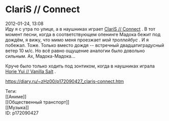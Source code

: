 ClariS // Connect
==================

   
 2012-01-24, 13:08   
  Иду я с утра по улице, а в наушниках играет  [ClariS // Connect](https://www.youtube.com/watch?v=XRFK096KuhM)  . В тот момент песни, когда в соответствующем опенинге Мадока бежит под дождём, я вижу, что мимо меня проезжает  *мой троллейбус*  . И я побежал. Тоже. Только вместо дождя -- встречный   двадцатиградусный   ветер 10 м/с. Но всё равно ощущение аналогии было довольно сильным. Ах, Мадока-Мадока...   
   
 Круче было только ходить под зонтиком, когда в наушниках играла  [Horie Yui // Vanilla Salt](https://www.youtube.com/watch?v=pV-82lEGD8U)  .   
    
 <https://diary.ru/~zHz00/p172090427_claris-connect.htm>   
   
 Теги:   
 [[Аниме]]   
 [[Общественный транспорт]]   
 [[Музыка]]   
 ID: p172090427